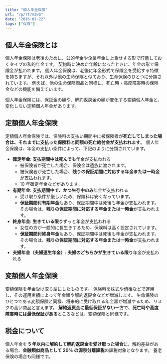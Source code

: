 ```yaml
---
title: "個人年金保険"
url: "/p/7t7m3wb"
date: "2016-01-22"
tags: ["保険"]
---
```


個人年金保険とは
----

個人年金保険は老後のために、公的年金や企業年金に上乗せする形で貯蓄しておくタイプの私的年金です。
契約時に決めた年齢になったときに、年金の形で保険金が払われます。
個人年金保険は、老後に年金形式で保険金を受給する特徴を持ちますが、それ以外は他の生命保険と似ており、生命保険のひとつに分類されています。
例えば、他の生命保険商品と同様に、死亡時・高度障害時の保険金などの機能を備えています。

個人年金保険には、保証金の額や、解約返戻金の額が変化する変額個人年金と、変化しない定額個人年金があります。

定額個人年金保険
----


定額個人年金保険では、保険料の支払い期間中に被保険者が**死亡してしまった場合は、それまでに支払った保険料と同額の死亡給付金が支払われます**。
個人年金保険は、年金の支払い条件によって、下記のように分類されています。

- <b>確定年金</b>: **支払期間中は死んでも**年金が支払われる
  - 被保険者が死亡した場合、保険金は遺族に渡されます。
  - 被保険者が死亡した場合、**残りの保証期間に対応する年金または一時金**が支払われます。
  - 10 年確定年金などがあります。
- <b>有期年金</b>: **支払期間中で、かつ生存中のみ**年金が支払われる
  - 受け取り条件が厳しいため、保険料は安くなっています。
  - <b>保証期間付有期年金</b>もあり、保証期間中は死後も年金が支払われます。その場合は、**残りの保証期間に対応する年金または一時金**が支払われます。
- <b>終身年金</b>: **生きている限り**ずっと年金が支払われる
  - 女性の方が一般的に長生きするため、保険料は高く設定されています。
  - <b>保証期間付終身年金</b>もあり、保証期間中は死後も年金が支払われます。その場合は、**残りの保証期間に対応する年金または一時金**が支払われます。
- <b>夫婦年金（夫婦連生年金）</b>: **夫婦のどちらかが生きている限り**年金が支払われる


変額個人年金保険
----

変額保険を年金受け取り型にしたものです。
保険料を株式や債権などで運用し、その運用実績によって年金額や解約返戻金などが増減します。
生命保険のひとつである変額保険と同様、将来的に受け取れる年金額が増減するため、リスクの高い商品と言えます。
**解約返戻金に最低保証がない**一方で、**死亡時や高度障害時には最低保証がある**ところなどは、変額保険と同様です。


税金について
----

個人年金を **5 年以内に解約して解約返戻金を受け取った場合**に、解約差益がある場合、**金融類似商品として 20% の源泉分離課税**の課税対象となります。
養老保険の場合も同様です。


